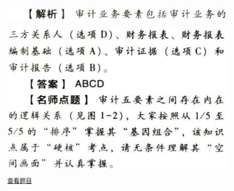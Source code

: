 ![](e2cff22ee74371f2d6823dac28fc3eb5.png)

![](9209e5b4d4da0c4be6a85854976693d0.png)

[查看题目](../审计概述.本章真题.md#4-题目)

